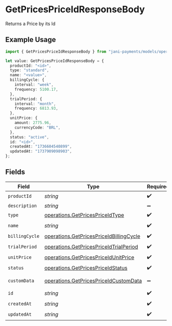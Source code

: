 # GetPricesPriceIdResponseBody

Returns a Price by its Id

## Example Usage

```typescript
import { GetPricesPriceIdResponseBody } from "jani-payments/models/operations";

let value: GetPricesPriceIdResponseBody = {
  productId: "<id>",
  type: "standard",
  name: "<value>",
  billingCycle: {
    interval: "week",
    frequency: 5100.17,
  },
  trialPeriod: {
    interval: "month",
    frequency: 6813.93,
  },
  unitPrice: {
    amount: 2775.96,
    currencyCode: "BRL",
  },
  status: "active",
  id: "<id>",
  createdAt: "1736604540899",
  updatedAt: "1737909098903",
};
```

## Fields

| Field                                                                                              | Type                                                                                               | Required                                                                                           | Description                                                                                        |
| -------------------------------------------------------------------------------------------------- | -------------------------------------------------------------------------------------------------- | -------------------------------------------------------------------------------------------------- | -------------------------------------------------------------------------------------------------- |
| `productId`                                                                                        | *string*                                                                                           | :heavy_check_mark:                                                                                 | N/A                                                                                                |
| `description`                                                                                      | *string*                                                                                           | :heavy_minus_sign:                                                                                 | N/A                                                                                                |
| `type`                                                                                             | [operations.GetPricesPriceIdType](../../models/operations/getpricespriceidtype.md)                 | :heavy_check_mark:                                                                                 | N/A                                                                                                |
| `name`                                                                                             | *string*                                                                                           | :heavy_check_mark:                                                                                 | N/A                                                                                                |
| `billingCycle`                                                                                     | [operations.GetPricesPriceIdBillingCycle](../../models/operations/getpricespriceidbillingcycle.md) | :heavy_check_mark:                                                                                 | N/A                                                                                                |
| `trialPeriod`                                                                                      | [operations.GetPricesPriceIdTrialPeriod](../../models/operations/getpricespriceidtrialperiod.md)   | :heavy_check_mark:                                                                                 | N/A                                                                                                |
| `unitPrice`                                                                                        | [operations.GetPricesPriceIdUnitPrice](../../models/operations/getpricespriceidunitprice.md)       | :heavy_check_mark:                                                                                 | N/A                                                                                                |
| `status`                                                                                           | [operations.GetPricesPriceIdStatus](../../models/operations/getpricespriceidstatus.md)             | :heavy_check_mark:                                                                                 | N/A                                                                                                |
| `customData`                                                                                       | [operations.GetPricesPriceIdCustomData](../../models/operations/getpricespriceidcustomdata.md)     | :heavy_minus_sign:                                                                                 | Any valid JSON value                                                                               |
| `id`                                                                                               | *string*                                                                                           | :heavy_check_mark:                                                                                 | N/A                                                                                                |
| `createdAt`                                                                                        | *string*                                                                                           | :heavy_check_mark:                                                                                 | N/A                                                                                                |
| `updatedAt`                                                                                        | *string*                                                                                           | :heavy_check_mark:                                                                                 | N/A                                                                                                |